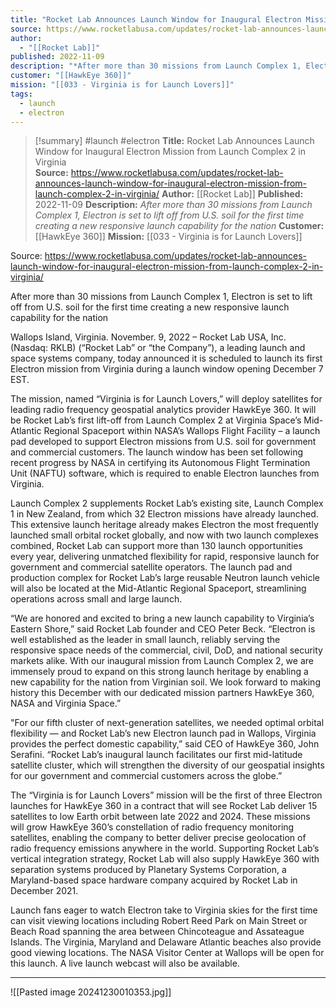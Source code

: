 ```yaml
---
title: "Rocket Lab Announces Launch Window for Inaugural Electron Mission from Launch Complex 2 in Virginia  "
source: https://www.rocketlabusa.com/updates/rocket-lab-announces-launch-window-for-inaugural-electron-mission-from-launch-complex-2-in-virginia/
author:
  - "[[Rocket Lab]]"
published: 2022-11-09
description: "*After more than 30 missions from Launch Complex 1, Electron is set to lift off from U.S. soil for the first time creating a new responsive launch capability for the nation*"
customer: "[[HawkEye 360]]"
mission: "[[033 - Virginia is for Launch Lovers]]"
tags:
  - launch
  - electron
---
```

>[!summary]
#launch #electron
**Title:** Rocket Lab Announces Launch Window for Inaugural Electron Mission from Launch Complex 2 in Virginia  
**Source:** https://www.rocketlabusa.com/updates/rocket-lab-announces-launch-window-for-inaugural-electron-mission-from-launch-complex-2-in-virginia/
**Author:** [[Rocket Lab]]
**Published:** 2022-11-09
**Description:** *After more than 30 missions from Launch Complex 1, Electron is set to lift off from U.S. soil for the first time creating a new responsive launch capability for the nation*
**Customer:** [[HawkEye 360]]
**Mission:** [[033 - Virginia is for Launch Lovers]]

Source: https://www.rocketlabusa.com/updates/rocket-lab-announces-launch-window-for-inaugural-electron-mission-from-launch-complex-2-in-virginia/

After more than 30 missions from Launch Complex 1, Electron is set to lift off from U.S. soil for the first time creating a new responsive launch capability for the nation

Wallops Island, Virginia. November. 9, 2022 – Rocket Lab USA, Inc. (Nasdaq: RKLB) (“Rocket Lab” or “the Company”), a leading launch and space systems company, today announced it is scheduled to launch its first Electron mission from Virginia during a launch window opening December 7 EST.

The mission, named “Virginia is for Launch Lovers,” will deploy satellites for leading radio frequency geospatial analytics provider HawkEye 360. It will be Rocket Lab’s first lift-off from Launch Complex 2 at Virginia Space’s Mid-Atlantic Regional Spaceport within NASA’s Wallops Flight Facility – a launch pad developed to support Electron missions from U.S. soil for government and commercial customers. The launch window has been set following recent progress by NASA in certifying its Autonomous Flight Termination Unit (NAFTU) software, which is required to enable Electron launches from Virginia.

Launch Complex 2 supplements Rocket Lab’s existing site, Launch Complex 1 in New Zealand, from which 32 Electron missions have already launched. This extensive launch heritage already makes Electron the most frequently launched small orbital rocket globally, and now with two launch complexes combined, Rocket Lab can support more than 130 launch opportunities every year, delivering unmatched flexibility for rapid, responsive launch for government and commercial satellite operators. The launch pad and production complex for Rocket Lab’s large reusable Neutron launch vehicle will also be located at the Mid-Atlantic Regional Spaceport, streamlining operations across small and large launch.

“We are honored and excited to bring a new launch capability to Virginia’s Eastern Shore,” said Rocket Lab founder and CEO Peter Beck. “Electron is well established as the leader in small launch, reliably serving the responsive space needs of the commercial, civil, DoD, and national security markets alike. With our inaugural mission from Launch Complex 2, we are immensely proud to expand on this strong launch heritage by enabling a new capability for the nation from Virginian soil. We look forward to making history this December with our dedicated mission partners HawkEye 360, NASA and Virginia Space.”

"For our fifth cluster of next-generation satellites, we needed optimal orbital flexibility — and Rocket Lab’s new Electron launch pad in Wallops, Virginia provides the perfect domestic capability,” said CEO of HawkEye 360, John Serafini. “Rocket Lab’s inaugural launch facilitates our first mid-latitude satellite cluster, which will strengthen the diversity of our geospatial insights for our government and commercial customers across the globe.”

The “Virginia is for Launch Lovers” mission will be the first of three Electron launches for HawkEye 360 in a contract that will see Rocket Lab deliver 15 satellites to low Earth orbit between late 2022 and 2024. These missions will grow HawkEye 360’s constellation of radio frequency monitoring satellites, enabling the company to better deliver precise geolocation of radio frequency emissions anywhere in the world. Supporting Rocket Lab’s vertical integration strategy, Rocket Lab will also supply HawkEye 360 with separation systems produced by Planetary Systems Corporation, a Maryland-based space hardware company acquired by Rocket Lab in December 2021.

Launch fans eager to watch Electron take to Virginia skies for the first time can visit viewing locations including Robert Reed Park on Main Street or Beach Road spanning the area between Chincoteague and Assateague Islands. The Virginia, Maryland and Delaware Atlantic beaches also provide good viewing locations. The NASA Visitor Center at Wallops will be open for this launch. A live launch webcast will also be available.

---

![[Pasted image 20241230010353.jpg]]